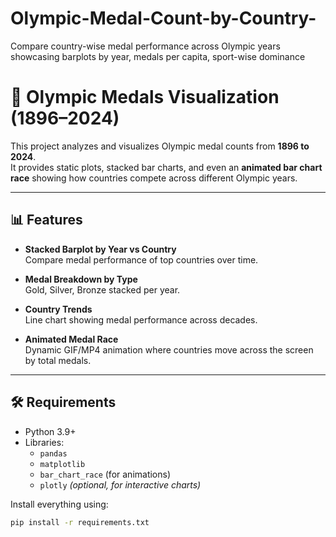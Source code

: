 # Olympic-Medal-Count-by-Country-
Compare  country-wise  medal  performance  across  Olympic years showcasing barplots by year, medals per capita,  sport-wise  dominance 
# 🏅 Olympic Medals Visualization (1896–2024)

This project analyzes and visualizes Olympic medal counts from **1896 to 2024**.  
It provides static plots, stacked bar charts, and even an **animated bar chart race** showing how countries compete across different Olympic years.

---

## 📊 Features

- **Stacked Barplot by Year vs Country**  
  Compare medal performance of top countries over time.

- **Medal Breakdown by Type**  
  Gold, Silver, Bronze stacked per year.

- **Country Trends**  
  Line chart showing medal performance across decades.

- **Animated Medal Race**  
  Dynamic GIF/MP4 animation where countries move across the screen by total medals.

---

## 🛠 Requirements

- Python 3.9+  
- Libraries:
  - `pandas`
  - `matplotlib`
  - `bar_chart_race` (for animations)
  - `plotly` *(optional, for interactive charts)*

Install everything using:

```bash
pip install -r requirements.txt
